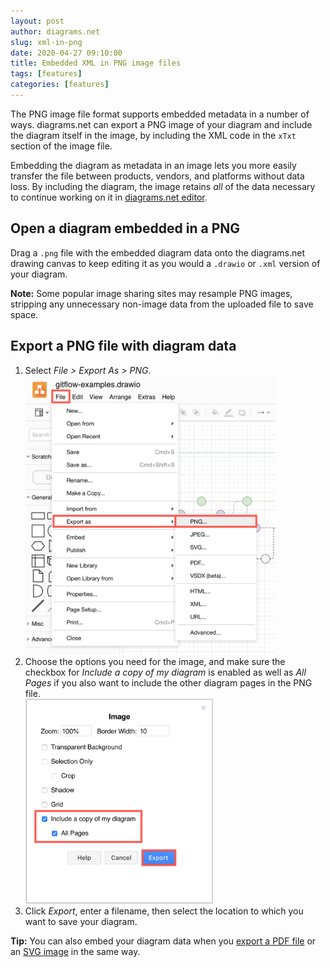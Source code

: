 ```yaml
---
layout: post
author: diagrams.net
slug: xml-in-png
date: 2020-04-27 09:10:00
title: Embedded XML in PNG image files
tags: [features]
categories: [features]
---
```


The PNG image file format supports embedded metadata in a number of ways. diagrams.net can export a PNG image of your diagram and include the diagram itself in the image, by including the XML code in the ``xTxt`` section of the image file.

Embedding the diagram as metadata in an image lets you more easily transfer the file between products, vendors, and platforms without data loss. By including the diagram, the image retains _all_ of the data necessary to continue working on it in [diagrams.net editor](http://app.diagrams.net).

## Open a diagram embedded in a PNG

Drag a ``.png`` file with the embedded diagram data onto the diagrams.net drawing canvas to keep editing it as you would a ``.drawio`` or ``.xml`` version of your diagram.

**Note:** Some popular image sharing sites may resample PNG images, stripping any unnecessary non-image data from the uploaded file to save space.

## Export a PNG file with diagram data

1. Select _File > Export As > PNG_.
<br /><img src="/assets/img/blog/export-png.png" width="400" alt="Export a diagram as a PNG from diagrams.net">
2. Choose the options you need for the image, and make sure the checkbox for _Include a copy of my diagram_ is enabled as well as _All Pages_ if you also want to include the other diagram pages in the PNG file.
<br /><img src="/assets/img/blog/export-png-options.png"  width="300" alt="Include your diagram data in the PNG file you export from diagrams.net">
3. Click _Export_, enter a filename, then select the location to which you want to save your diagram.

**Tip:**
You can also embed your diagram data when you [export a PDF file](/blog/export-pdf.html) or an [SVG image](/blog/export-svg.html) in the same way.
